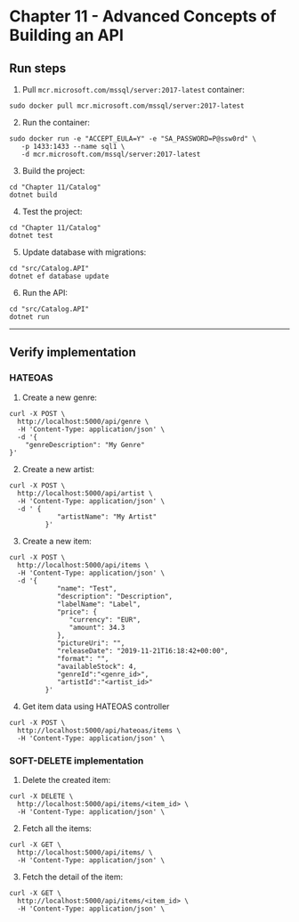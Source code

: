 # Chapter 11 - Advanced Concepts of Building an API

## Run steps

1. Pull `mcr.microsoft.com/mssql/server:2017-latest` container:

```
sudo docker pull mcr.microsoft.com/mssql/server:2017-latest
```

2. Run the container:

```
sudo docker run -e "ACCEPT_EULA=Y" -e "SA_PASSWORD=P@ssw0rd" \
   -p 1433:1433 --name sql1 \
   -d mcr.microsoft.com/mssql/server:2017-latest
```

3. Build the project:

```
cd "Chapter 11/Catalog"
dotnet build
```

4. Test the project:

```
cd "Chapter 11/Catalog"
dotnet test
```

5. Update database with migrations:

```
cd "src/Catalog.API"
dotnet ef database update
```

6. Run the API:

```
cd "src/Catalog.API"
dotnet run
```
_________

## Verify implementation

### HATEOAS

1. Create a new genre:
```
curl -X POST \
  http://localhost:5000/api/genre \
  -H 'Content-Type: application/json' \
  -d '{
    "genreDescription": "My Genre"
}'
```
2. Create a new artist:
```
curl -X POST \
  http://localhost:5000/api/artist \
  -H 'Content-Type: application/json' \
  -d ' {
            "artistName": "My Artist"
         }'
```
3. Create a new item:
```
curl -X POST \
  http://localhost:5000/api/items \
  -H 'Content-Type: application/json' \
  -d '{
            "name": "Test",
            "description": "Description",
            "labelName": "Label",
            "price": {
               "currency": "EUR",
               "amount": 34.3
            },
            "pictureUri": "",
            "releaseDate": "2019-11-21T16:18:42+00:00",
            "format": "",
            "availableStock": 4,
            "genreId":"<genre_id>",
            "artistId":"<artist_id>"
         }'
```
4. Get item data using HATEOAS controller
```
curl -X POST \
  http://localhost:5000/api/hateoas/items \
  -H 'Content-Type: application/json' \

```

### SOFT-DELETE implementation

1. Delete the created item:
```
curl -X DELETE \
  http://localhost:5000/api/items/<item_id> \
  -H 'Content-Type: application/json' \
```

2. Fetch all the items:
```
curl -X GET \
  http://localhost:5000/api/items/ \
  -H 'Content-Type: application/json' \
```

3. Fetch the detail of the item:
```
curl -X GET \
  http://localhost:5000/api/items/<item_id> \
  -H 'Content-Type: application/json' \
```